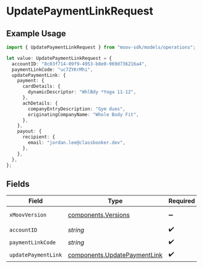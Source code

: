 # UpdatePaymentLinkRequest

## Example Usage

```typescript
import { UpdatePaymentLinkRequest } from "moov-sdk/models/operations";

let value: UpdatePaymentLinkRequest = {
  accountID: "8c03f714-09f9-4953-b8e0-969d736216a4",
  paymentLinkCode: "uc7ZYKrMhi",
  updatePaymentLink: {
    payment: {
      cardDetails: {
        dynamicDescriptor: "WhlBdy *Yoga 11-12",
      },
      achDetails: {
        companyEntryDescription: "Gym dues",
        originatingCompanyName: "Whole Body Fit",
      },
    },
    payout: {
      recipient: {
        email: "jordan.lee@classbooker.dev",
      },
    },
  },
};
```

## Fields

| Field                                                                        | Type                                                                         | Required                                                                     | Description                                                                  | Example                                                                      |
| ---------------------------------------------------------------------------- | ---------------------------------------------------------------------------- | ---------------------------------------------------------------------------- | ---------------------------------------------------------------------------- | ---------------------------------------------------------------------------- |
| `xMoovVersion`                                                               | [components.Versions](../../models/components/versions.md)                   | :heavy_minus_sign:                                                           | Specify an API version.                                                      |                                                                              |
| `accountID`                                                                  | *string*                                                                     | :heavy_check_mark:                                                           | N/A                                                                          |                                                                              |
| `paymentLinkCode`                                                            | *string*                                                                     | :heavy_check_mark:                                                           | N/A                                                                          | uc7ZYKrMhi                                                                   |
| `updatePaymentLink`                                                          | [components.UpdatePaymentLink](../../models/components/updatepaymentlink.md) | :heavy_check_mark:                                                           | N/A                                                                          |                                                                              |